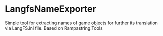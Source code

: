 # LangfsNameExporter
Simple tool for extracting names of game objects for further its translation via LangFS.ini file. Based on Rampastring.Tools
